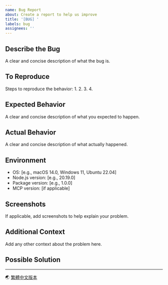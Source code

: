 ```yaml
---
name: Bug Report
about: Create a report to help us improve
title: '[BUG] '
labels: bug
assignees: ''
---
```


## Describe the Bug
A clear and concise description of what the bug is.

## To Reproduce
Steps to reproduce the behavior:
1.
2.
3.
4.

## Expected Behavior
A clear and concise description of what you expected to happen.

## Actual Behavior
A clear and concise description of what actually happened.

## Environment
- OS: [e.g., macOS 14.0, Windows 11, Ubuntu 22.04]
- Node.js version: [e.g., 20.19.0]
- Package version: [e.g., 1.0.0]
- MCP version: [if applicable]

## Screenshots
If applicable, add screenshots to help explain your problem.

## Additional Context
Add any other context about the problem here.

## Possible Solution
<!-- Optional: Suggest a fix or reason for the bug -->

---
🌏 [繁體中文版本](bug_report_zh-TW.md)
